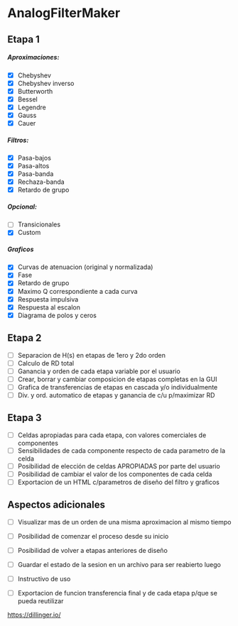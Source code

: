 # AnalogFilterMaker## Etapa 1##### Aproximaciones:  - [X] Chebyshev  - [X] Chebyshev inverso  - [X] Butterworth    - [X] Bessel  - [X] Legendre  - [X] Gauss  - [X] Cauer##### Filtros:  - [X] Pasa-bajos  - [X] Pasa-altos  - [X] Pasa-banda  - [X] Rechaza-banda  - [X] Retardo de grupo##### Opcional:  - [ ] Transicionales  - [X] Custom##### Graficos  - [X] Curvas de atenuacion (original y normalizada)  - [X] Fase  - [X] Retardo de grupo  - [X] Maximo Q correspondiente a cada curva  - [X] Respuesta impulsiva  - [X] Respuesta al escalon  - [X] Diagrama de polos y ceros## Etapa 2  - [ ] Separacion de H(s) en etapas de 1ero y 2do orden  - [ ] Calculo de RD total  - [ ] Ganancia y orden de cada etapa variable por el usuario  - [ ] Crear, borrar y cambiar composicion de etapas completas en la GUI  - [ ] Grafica de transferencias de etapas en cascada y/o individualmente  - [ ] Div. y ord. automatico de etapas y ganancia de c/u p/maximizar RD## Etapa 3  - [ ] Celdas apropiadas para cada etapa, con valores comerciales de componentes  - [ ] Sensibilidades de cada componente respecto de cada parametro de la celda  - [ ] Posibilidad de elección de celdas APROPIADAS por parte del usuario  - [ ] Posibilidad de cambiar el valor de los componentes de cada celda  - [ ] Exportacion de un HTML c/parametros de diseño del filtro y graficos  ## Aspectos adicionales  - [ ] Visualizar mas de un orden de una misma aproximacion al mismo tiempo  - [ ] Posibilidad de comenzar el proceso desde su inicio  - [ ] Posibilidad de volver a etapas anteriores de diseño  - [ ] Guardar el estado de la sesion en un archivo para ser reabierto luego  - [ ] Instructivo de uso  - [ ] Exportacion de funcion transferencia final y de cada etapa p/que se pueda reutilizar     https://dillinger.io/